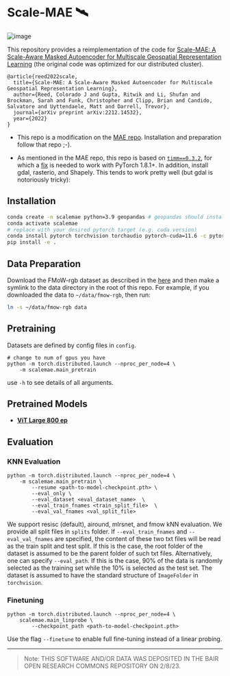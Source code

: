 # Scale-MAE 🛰️

![image](https://user-images.githubusercontent.com/1455579/217665789-b46d6830-445f-4151-b7a4-a2152a81a8d1.png)


This repository provides a reimplementation of the code for [Scale-MAE: A Scale-Aware Masked Autoencoder for Multiscale Geospatial Representation Learning](https://arxiv.org/abs/2212.14532) (the original code was optimized for our distributed cluster).

```
@article{reed2022scale,
  title={Scale-MAE: A Scale-Aware Masked Autoencoder for Multiscale Geospatial Representation Learning},
  author={Reed, Colorado J and Gupta, Ritwik and Li, Shufan and Brockman, Sarah and Funk, Christopher and Clipp, Brian and Candido, Salvatore and Uyttendaele, Matt and Darrell, Trevor},
  journal={arXiv preprint arXiv:2212.14532},
  year={2022}
}
```

* This repo is a modification on the [MAE repo](https://github.com/facebookresearch/mae). Installation and preparation follow that repo ;-).

* As mentioned in the MAE repo, this repo is based on [`timm==0.3.2`](https://github.com/rwightman/pytorch-image-models), for which a [fix](https://github.com/rwightman/pytorch-image-models/issues/420#issuecomment-776459842) is needed to work with PyTorch 1.8.1+. In addition, install gdal, rasterio, and Shapely.  This tends to work pretty well (but gdal is notoriously tricky):

## Installation
```bash
conda create -n scalemae python=3.9 geopandas # geopandas should install gdal correctly
conda activate scalemae
# replace with your desired pytorch target (e.g. cuda version)
conda install pytorch torchvision torchaudio pytorch-cuda=11.6 -c pytorch -c nvidia
pip install -e .
```

## Data Preparation
Download the FMoW-rgb dataset as described in the [here](https://github.com/fMoW/dataset) and then make a symlink to the data directory in the root of this repo.  For example, if you downloaded the data to `~/data/fmow-rgb`, then run:

```bash
ln -s ~/data/fmow-rgb data
```

## Pretraining ##
Datasets are defined by config files in `config`.
```
# change to num of gpus you have
python -m torch.distributed.launch --nproc_per_node=4 \
    -m scalemae.main_pretrain
```

use `-h` to see details of all arguments. 


## Pretrained Models

* [**ViT Large 800 ep**](https://github.com/bair-climate-initiative/scale-mae/releases/download/base-800/scalemae-vitlarge-800.pth)



## Evaluation

### KNN Evaluation
```
python -m torch.distributed.launch --nproc_per_node=4 \
    -m scalemae.main_pretrain \
        --resume <path-to-model-checkpoint.pth> \
        --eval_only \
        --eval_dataset <eval_dataset_name>  \
        --eval_train_fnames <train_split_file>  \
        --eval_val_fnames <val_split_file>
```

We support resisc (default), airound, mlrsnet, and fmow kNN evaluation. We provide all split files in `splits` folder. If `--eval_train_fnames` and `--eval_val_fnames` are specified, the content of these two txt files will be read as the train split and test split. If this is the case, the root folder of the dataset is assumed to be the parent folder of such txt files. Alternatively, one can specify `--eval_path`. If this is the case, 90% of the data is randomly selected as the training set while the 10% is selected as the test set. The dataset is assumed to have the standard structure of `ImageFolder` in `torchvision`.  

### Finetuning

```
python -m torch.distributed.launch --nproc_per_node=4 \
    scalemae.main_linprobe \
        --checkpoint_path <path-to-model-checkpoint.pth>
```

Use the flag `--finetune` to enable full fine-tuning instead of a linear probing.

---

> Note: THIS SOFTWARE AND/OR DATA WAS DEPOSITED IN THE BAIR OPEN RESEARCH COMMONS REPOSITORY ON 2/8/23.

